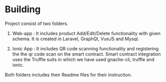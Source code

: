 # Building

Project consist of two folders.

1. Web-app : It includes product Add/Edit/Delete functionality with given schema. It is created in Laravel, GraphQl, VueJS and Mysql.

2. Ionic App : It includes QR code scanning functionality and registering the the qr code scan on the smart contract. Smart contract integration uses the Truffle suits in which we have used gnache-cli, truffle and ionic.


Both folders includes their Readme files for their instruction.
